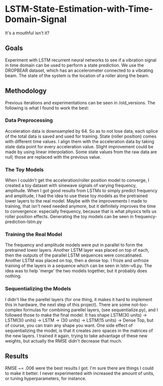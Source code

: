 # LSTM-State-Estimation-with-Time-Domain-Signal
It's a mouthful isn't it?

## Goals
Experiment with LSTM recurrent neural networks to see if a vibration signal in time domain can be used to perform a state prediction. 
We use the DROPBEAR dataset, which has an accelerometer connected to a vibrating beam. The state of the system is the location of a roller along the beam.
## Methodology
Previous iterations and experimentations can be seen in /old_versions. The following is what I found to work the best:
### Data Preprocessing
Acceleration data is downsampled by 64. So as to not lose data, each splice of the total data is saved and used for training. State (roller position) comes with different time values. I align them with the acceleration data by taking state data point for every acceleration value. Slight improvement could be made by using linear interpolation. Some state values from the raw data are null; those are replaced with the previous value. 
### The Toy Models
When I couldn't get the acceleration/roller position model to converge, I created a toy dataset with sinewave signals of varying frequency, amplitude. When I got good results from LSTMs to simply predict frequency and amplitude, I had the idea to use these toy models as the pretrained lower layers to the real model. Maybe with the improvements I made to training, that isn't need needed anymore, but it definitely improves the time to convergence: especially frequency, because that is what physics tells us roller position effects. Generating the toy models can be seen in frequency-prediction-lstm.py
### Training the Real Model
The frequency and amplitude models were put in parallel to form the pretrained lower layers. Another LSTM layer was placed on top of each, then the outputs of the parallel LSTM sequences were concatinated. Another LSTM was placed on top, then a dense top. I froze and unfroze training of the layers in a sequence which can be seen in lstm-v6.py. The idea was to help 'merge' the two models together, but it probably does nothing. 
### Sequentializing the Models
I didn't like the parellel layers (for one thing, it makes it hard to implement this in hardware, the next step of this project). There are some not-too-complex formulas for combining parellel layers, (see sequentialize.py), and I followed those to make the final model. It has shape LSTM(30 units) -> LSTM(30 units) -> LSTM -> (30 units) -> LSTM(15 units) -> Dense Top, but of course, you can train any shape you want. One side effect of sequentializing the model, is that it creates zero spaces in the matrices of the new layers. I trained it again, trying to take advantage of these new weights, but actually the RMSE didn't decrease that much. 
## Results
RMSE ~= .006 were the best results I got. I'm sure there are things I could to make it better. I never experimented with increased the amount of units, or tuning hyperparameters, for instance.
